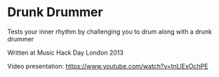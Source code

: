 # Drunk Drummer

Tests your inner rhythm by challenging you to drum along with a drunk drummer

Written at Music Hack Day London 2013

Video presentation:
https://www.youtube.com/watch?v=tnLlExOchPE
